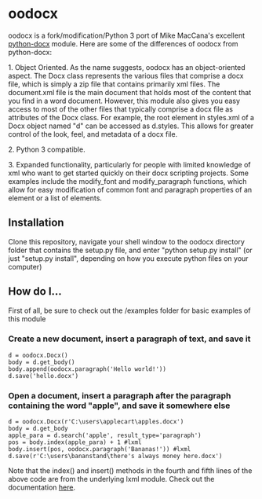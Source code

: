 <h1>oodocx</h1>

oodocx is a fork/modification/Python 3 port of Mike MacCana's excellent
<a href="https://github.com/mikemaccana/python-docx">python-docx</a> module.
Here are some of the differences of oodocx from python-docx:
<p>
1. Object Oriented. As the name suggests, oodocx has an object-oriented aspect.
The Docx class represents the various files that comprise a docx file,
which is simply a zip file that contains primarily xml files.
The document.xml file is the main document that holds most of the content that
you find in a word document. However, this module also gives you easy access to
most of the other files that typically comprise a docx file as attributes of
the Docx class. For example, the root element in styles.xml of a Docx object
named "d" can be accessed as d.styles.
This allows for greater control of the look, feel, and metadata
of a docx file.
</p>
<p>2. Python 3 compatible.</p>
<p>3. Expanded functionality, particularly for people with limited knowledge of xml
who want to get started quickly on their docx scripting projects. Some examples include
the modify_font and modify_paragraph functions, which allow for easy modification of 
common font and paragraph properties of an element or a list of elements.</p>

<h2>Installation</h2>
Clone this repository, navigate your shell window to the oodocx directory folder that contains the setup.py file, and enter "python setup.py install" (or just "setup.py install", depending on how you execute python files on your computer)

<h2>How do I...</h2>
First of all, be sure to check out the /examples folder for basic examples of this module
  <h3>Create a new document, insert a paragraph of text, and save it</h3>
  
    d = oodocx.Docx()
    body = d.get_body()
    body.append(oodocx.paragraph('Hello world!'))
    d.save('hello.docx')

  <h3>Open a document, insert a paragraph after the paragraph containing the word "apple", and save it somewhere else</h3>
  
    d = oodocx.Docx(r'C:\users\applecart\apples.docx')
    body = d.get_body
    apple_para = d.search('apple', result_type='paragraph')
    pos = body.index(apple_para) + 1 #lxml
    body.insert(pos, oodocx.paragraph('Bananas!')) #lxml
    d.save(r'C:\users\bananstand\there's always money here.docx')
    
Note that the index() and insert() methods in the fourth and fifth lines of the above code are from the underlying lxml module. Check out the documentation <a href='http://lxml.de/api/lxml.etree._Element-class.html'>here</a>.
    
    

